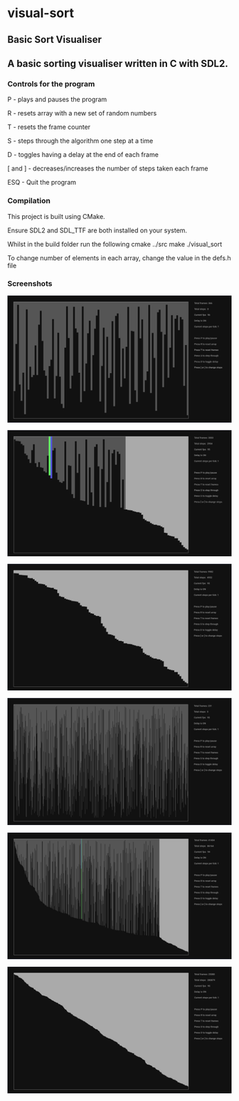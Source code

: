 # visual-sort
## Basic Sort Visualiser 


## A basic sorting visualiser written in C with SDL2.

### Controls for the program

P - plays and pauses the program

R - resets array with a new set of random numbers

T - resets the frame counter

S - steps through the algorithm one step at a time

D - toggles having a delay at the end of each frame

[ and ] - decreases/increases the number of steps taken each frame

ESQ - Quit the program


### Compilation

This project is built using CMake.

Ensure SDL2 and SDL_TTF are both installed on your system.



Whilst in the build folder run the following
cmake ../src
make
./visual_sort


To change number of elements in each array, change the value in the defs.h file

### Screenshots

![Unsorted Array](/imgs/unsorted150.png?raw=true "Unsorted 150 elements")

![Partially sorted Array](/imgs/partialsort150.png?raw=true "Partially Sorted 150 elements")

![Sorted Array](/imgs/sorted150.png?raw=true "Sorted 150 elements")


![Unsorted Array](/imgs/Unsorted.png?raw=true "Unsorted")

![Partially Sorted Array](/imgs/partialsort.png?raw=true "Partially sorted")

![Sorted Array](/imgs/sorted.png?raw=true "Sorted")
